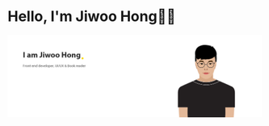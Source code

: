 # Hello, I'm Jiwoo Hong👋🙂

<img src="https://github.com/Uzihoon/Uzihoon/blob/master/main-image.png" alt="Hello I'm jiwoo hong. I am front end developer and ui ux designer and book reader">

